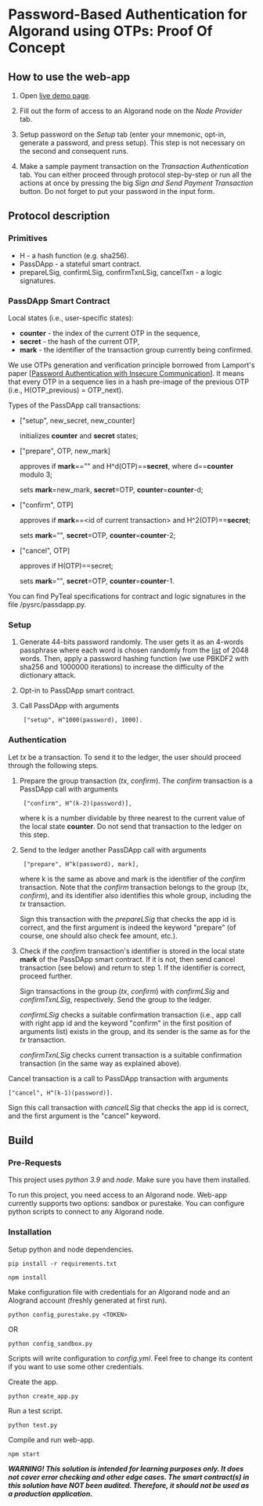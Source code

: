 # Password-Based Authentication for Algorand using OTPs: Proof Of Concept 

## How to use the web-app

1. Open [live demo page](https://leshatat.github.io/passdapp/).

2. Fill out the form of access to an Algorand node on the *Node Provider* tab.

3. Setup password on the *Setup* tab (enter your mnemonic, opt-in, generate a password, and press setup). This step is not necessary on the second and consequent runs.

4. Make a sample payment transaction on the *Transaction Authentication* tab. You can either proceed through protocol step-by-step or run all the actions at once by pressing the big *Sign and Send Payment Transaction* button. Do not forget to put your password in the input form.

## Protocol description

### Primitives
* H - a hash function (e.g. sha256).
* PassDApp - a stateful smart contract.
* prepareLSig, confirmLSig, confirmTxnLSig, cancelTxn - a logic signatures.

### PassDApp Smart Contract

Local states (i.e., user-specific states):
* **counter** - the index of the current OTP in the sequence,
* **secret** - the hash of the current OTP,
* **mark** - the identifier of the transaction group currently being confirmed.

We use OTPs generation and verification principle borrowed from Lamport's paper [[Password Authentication with Insecure Communication](http://lamport.azurewebsites.net/pubs/password.pdf)]. It means that every OTP in a sequence lies in a hash pre-image of the previous OTP (i.e., H(OTP_previous) = OTP_next).


Types of the PassDApp call transactions:

* ["setup", new_secret, new_counter]

  initializes **counter** and **secret** states;

* ["prepare", OTP, new_mark]

  approves if **mark**=="" and H^d(OTP)==**secret**, where d==**counter** modulo 3; 
  
  sets **mark**=new_mark, **secret**=OTP, **counter**=**counter**-d;

* ["confirm", OTP]

  approves if **mark**==\<id of current transaction\> and H^2(OTP)==**secret**; 
  
  sets **mark**="", **secret**=OTP, **counter**=**counter**-2;
* ["cancel", OTP]
  
  approves if H(OTP)==secret; 
  
  sets **mark**="", **secret**=OTP, **counter**=**counter**-1.

You can find PyTeal specifications for contract and logic signatures in the file /pysrc/passdapp.py.

### Setup

1. Generate 44-bits password randomly. The user gets it as an 4-words passphrase where each word is chosen randomly from the [list](https://git.io/fhZUO) of 2048 words. Then, apply a password hashing function (we use PBKDF2 with sha256 and 1000000 iterations) to increase the difficulty of the dictionary attack.

2. Opt-in to PassDApp smart contract.

3. Call PassDApp with arguments 

        ["setup", H^1000(password), 1000].

### Authentication

Let *tx* be a transaction. To send it to the ledger, the user should proceed through the following steps.

1. Prepare the group transaction (*tx*, *confirm*). 
    The *confirm* transaction is a PassDApp call with arguments

        ["confirm", H^(k-2)(password)], 

    where k is a number dividable by three nearest to the current value of the local state **counter**. Do not send that transaction to the ledger on this step.

2. Send to the ledger another PassDApp call with arguments

        ["prepare", H^k(password), mark],
    
    where k is the same as above and mark is the identifier of the *confirm* transaction. Note that the *confirm* transaction belongs to the group (*tx*, *confirm*), and its identifier also identifies this whole group, including the *tx* transaction.

    Sign this transaction with the *prepareLSig* that checks the app id is correct, and the first argument is indeed the keyword "prepare" (of course, one should also check fee amount, etc.).

3. Check if the *confirm* transaction's identifier is stored in the local state **mark** of the PassDApp smart contract. If it is not, then send cancel transaction (see below) and return to step 1. If the identifier is correct, proceed further.

    Sign transactions in the group (*tx*, *confirm*) with *confirmLSig* and *confirmTxnLSig*, respectively. Send the group to the ledger. 

    *confirmLSig* checks a suitable confirmation transaction (i.e., app call with right app id and the keyword "confirm" in the first position of arguments list) exists in the group, and its sender is the same as for the *tx* transaction. 
    
    *confirmTxnLSig* checks current transaction is a suitable confirmation transaction (in the same way as explained above). 

Cancel transaction is a call to PassDApp transaction with arguments
   
    ["cancel", H^(k-1)(password)].

Sign this call transaction with *cancelLSig* that checks the app id is correct, and the first argument is the "cancel" keyword.

## Build

### Pre-Requests

This project uses *python 3.9* and *node*. Make sure you have them installed.

To run this project, you need access to an Algorand node.
Web-app currently supports two options: sandbox or purestake. 
You can configure python scripts to connect to any Algorand node.

### Installation

Setup python and node dependencies.

`pip install -r requirements.txt`

`npm install`

Make configuration file with credentials for an Algorand node and an Alogrand account (freshly generated at first run).
   
`python config_purestake.py <TOKEN>` 

OR

`python config_sandbox.py` 

Scripts will write configuration to *config.yml*. Feel free to change its content if you want to use some other credentials.

Create the app.

`python create_app.py`

Run a test script.

`python test.py`

Compile and run web-app.

`npm start`

***WARNING! This solution is intended for learning purposes only. It does not cover error checking and other edge cases. The smart contract(s) in this solution have NOT been audited. Therefore, it should not be used as a production application.***

